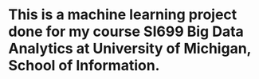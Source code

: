 # This is a machine learning project done for my course SI699 Big Data Analytics at University of Michigan, School of Information.
